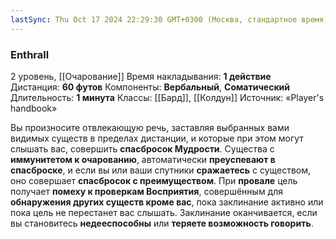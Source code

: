 ```yaml
---
lastSync: Thu Oct 17 2024 22:29:30 GMT+0300 (Москва, стандартное время)
---
```

### Enthrall

2 уровень, [[Очарование]]
Время накладывания: **1 действие**
Дистанция: **60 футов**
Компоненты: **Вербальный**, **Соматический**
Длительность: **1 минута**
Классы: [[Бард]], [[Колдун]]
Источник: «Player's handbook»

Вы произносите отвлекающую речь, заставляя выбранных вами видимых существ в пределах дистанции, и которые при этом могут слышать вас, совершить **спасбросок Мудрости**. Существа с **иммунитетом к очарованию**, автоматически **преуспевают в спасброске**, и если вы или ваши спутники **сражаетесь** с существом, оно совершает **спасбросок с преимуществом**. При **провале** цель получает **помеху к проверкам Восприятия**, совершённым для **обнаружения других существ кроме вас**, пока заклинание активно или пока цель не перестанет вас слышать. Заклинание оканчивается, если вы становитесь **недееспособны** или **теряете возможность говорить**.
